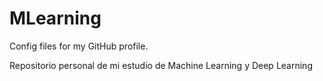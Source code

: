 # MLearning
Config files for my GitHub profile.

Repositorio personal de mi estudio de Machine Learning y Deep Learning
